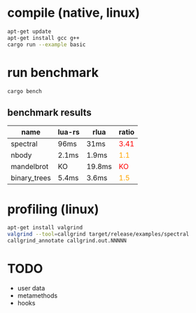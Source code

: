 
# compile (native, linux)
```bash
apt-get update
apt-get install gcc g++
cargo run --example basic
```

# run benchmark
`cargo bench`

## benchmark results

| name | lua-rs | rlua | ratio |
|------|--------|------|-------|
| spectral | 96ms | 31ms | <span style="color:red">3.41</span> |
| nbody | 2.1ms | 1.9ms | <span style="color:orange">1.1</span> |
| mandelbrot | KO | 19.8ms | <span style="color:red">KO</span> |
| binary_trees | 5.4ms | 3.6ms | <span style="color:orange">1.5</span> |

# profiling (linux)
```bash
apt-get install valgrind
valgrind --tool=callgrind target/release/examples/spectral
callgrind_annotate callgrind.out.NNNNN
```

# TODO
- user data
- metamethods
- hooks
